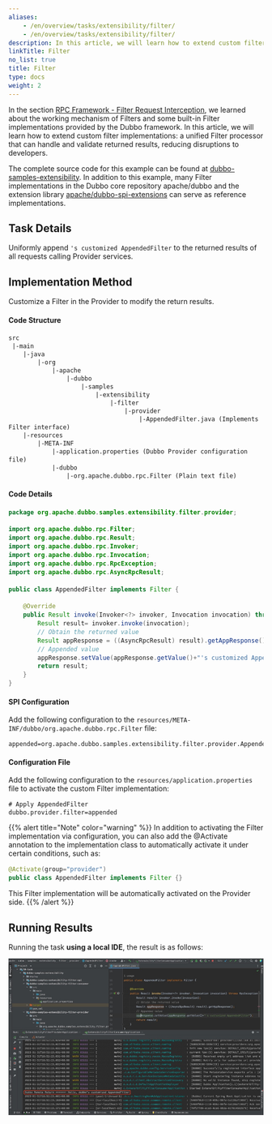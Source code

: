 ```yaml
---
aliases:
    - /en/overview/tasks/extensibility/filter/
    - /en/overview/tasks/extensibility/filter/
description: In this article, we will learn how to extend custom filter implementations: a unified Filter processor that can handle and validate returned results, reducing disruptions to developers.
linkTitle: Filter
no_list: true
title: Filter
type: docs
weight: 2
---
```


In the section [RPC Framework - Filter Request Interception](../../framework/filter/), we learned about the working mechanism of Filters and some built-in Filter implementations provided by the Dubbo framework. In this article, we will learn how to extend custom filter implementations: a unified Filter processor that can handle and validate returned results, reducing disruptions to developers.

The complete source code for this example can be found at [dubbo-samples-extensibility](https://github.com/apache/dubbo-samples/blob/master/10-task/dubbo-samples-extensibility/). In addition to this example, many Filter implementations in the Dubbo core repository apache/dubbo and the extension library [apache/dubbo-spi-extensions](https://github.com/apache/dubbo-spi-extensions/tree/master/dubbo-filter-extensions/) can serve as reference implementations.

## Task Details

Uniformly append `'s customized AppendedFilter` to the returned results of all requests calling Provider services.

## Implementation Method

Customize a Filter in the Provider to modify the return results.

#### Code Structure
```properties
src
 |-main
    |-java
        |-org
            |-apache
                |-dubbo
                    |-samples
                        |-extensibility
                            |-filter
                                |-provider
                                    |-AppendedFilter.java (Implements Filter interface)
    |-resources
        |-META-INF
            |-application.properties (Dubbo Provider configuration file)
            |-dubbo
                |-org.apache.dubbo.rpc.Filter (Plain text file)
```
#### Code Details
```java
package org.apache.dubbo.samples.extensibility.filter.provider;

import org.apache.dubbo.rpc.Filter;
import org.apache.dubbo.rpc.Result;
import org.apache.dubbo.rpc.Invoker;
import org.apache.dubbo.rpc.Invocation;
import org.apache.dubbo.rpc.RpcException;
import org.apache.dubbo.rpc.AsyncRpcResult;

public class AppendedFilter implements Filter {

    @Override
    public Result invoke(Invoker<?> invoker, Invocation invocation) throws RpcException {
        Result result= invoker.invoke(invocation);
        // Obtain the returned value
        Result appResponse = ((AsyncRpcResult) result).getAppResponse();
        // Appended value
        appResponse.setValue(appResponse.getValue()+"'s customized AppendedFilter");
        return result;
    }
}
```

#### SPI Configuration
Add the following configuration to the `resources/META-INF/dubbo/org.apache.dubbo.rpc.Filter` file:
```properties
appended=org.apache.dubbo.samples.extensibility.filter.provider.AppendedFilter
```

#### Configuration File
Add the following configuration to the `resources/application.properties` file to activate the custom Filter implementation:
```properties
# Apply AppendedFilter
dubbo.provider.filter=appended
```

{{% alert title="Note" color="warning" %}}
In addition to activating the Filter implementation via configuration, you can also add the @Activate annotation to the implementation class to automatically activate it under certain conditions, such as:
```java
@Activate(group="provider")
public class AppendedFilter implements Filter {}
```
This Filter implementation will be automatically activated on the Provider side.
{{% /alert %}}

## Running Results
Running the task **using a local IDE**, the result is as follows:

![dubbo-samples-extensibility-filter-output.jpg](/imgs/v3/tasks/extensibility/dubbo-samples-extensibility-filter-output.jpg)

